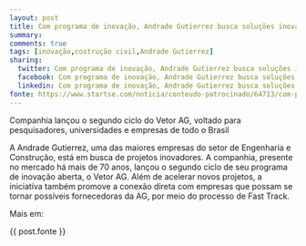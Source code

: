 ```yaml
---
layout: post
title: Com programa de inovação, Andrade Gutierrez busca soluções inovadoras para engenharia
summary: 
comments: true
tags: [inovação,costrução civil,Andrade Gutierrez]
sharing:
  twitter: Com programa de inovação, Andrade Gutierrez busca soluções inovadoras para engenharia
  facebook: Com programa de inovação, Andrade Gutierrez busca soluções inovadoras para engenharia
  linkedin: Com programa de inovação, Andrade Gutierrez busca soluções inovadoras para engenharia
fonte: https://www.startse.com/noticia/conteudo-patrocinado/64713/com-programa-de-inovacao-andrade-gutierrez-busca-solucoes-inovadoras-para-engenharia
---
```


Companhia lançou o segundo ciclo do Vetor AG, voltado para pesquisadores, universidades e empresas de todo o Brasil

A Andrade Gutierrez, uma das maiores empresas do setor de Engenharia e Construção, está em busca de projetos inovadores. A companhia, presente no mercado há mais de 70 anos, lançou o segundo ciclo de seu programa de inovação aberta, o Vetor AG. Além de acelerar novos projetos, a iniciativa também promove a conexão direta com empresas que possam se tornar possíveis fornecedoras da AG, por meio do processo de Fast Track.

Mais em:

{{ post.fonte }}
